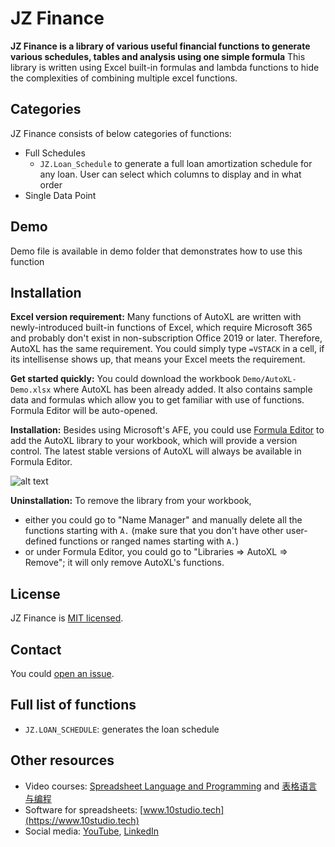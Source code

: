 # JZ Finance

**JZ Finance is a library of various useful financial functions to generate various schedules, tables and analysis using one simple formula** This library is written using Excel built-in formulas and lambda functions to hide the complexities of combining multiple excel functions.

## Categories

JZ Finance consists of below categories of functions:
- Full Schedules
    - `JZ.Loan_Schedule` to generate a full loan amortization schedule for any loan. User can select which columns to display and in what order
- Single Data Point

## Demo

Demo file is available in demo folder that demonstrates how to use this function

## Installation

**Excel version requirement:** Many functions of AutoXL are written with newly-introduced built-in functions of Excel, which require Microsoft 365 and probably don't exist in non-subscription Office 2019 or later. Therefore, AutoXL has the same requirement. You could simply type `=VSTACK` in a cell, if its intellisense shows up, that means your Excel meets the requirement.

<!-- If you don't have the good version of Excel on your machine, you could always use [Excel Online](https://www.office.com/launch/excel?ui=en-US&rs=GB&auth=1) which has new functions and is free. -->

**Get started quickly:** You could download the workbook `Demo/AutoXL-Demo.xlsx` where AutoXL has been already added. It also contains sample data and formulas which allow you to get familiar with use of functions. Formula Editor will be auto-opened.

**Installation:** Besides using Microsoft's AFE, you could use [Formula Editor](https://www.10studio.tech/docs/formulaEditor) to add the AutoXL library to your workbook, which will provide a version control. The latest stable versions of AutoXL will always be available in Formula Editor.

![alt text](Demo/VersionControl.gif)

**Uninstallation:** To remove the library from your workbook, 
- either you could go to "Name Manager" and manually delete all the functions starting with `A.` (make sure that you don't have other user-defined functions or ranged names starting with `A.`)
- or under Formula Editor, you could go to "Libraries => AutoXL => Remove"; it will only remove AutoXL's functions.

## License

JZ Finance is [MIT licensed](https://github.com/jahanzaibriaz/jz_finance/blob/main/LICENSE).

## Contact

You could [open an issue](https://github.com/jahanzaibriaz/jz_finance/issues).

## Full list of functions
- `JZ.LOAN_SCHEDULE`: generates the loan schedule

## Other resources

- Video courses: [Spreadsheet Language and Programming](https://chengtie.thinkific.com/courses/excel-programming-en) and [表格语言与编程](https://study.163.com/course/courseMain.htm?courseId=1211128814&share=2&shareId=480000002246464)
- Software for spreadsheets: [www.10studio.tech](https://www.10studio.tech)
- Social media: [YouTube](https://www.youtube.com/watch?v=Jr1x1EnP1qA&list=PLOeixAylgNENCnQr9pUWjyAVFzJGbiOSX), [LinkedIn](https://www.linkedin.com/in/chengtie/)
